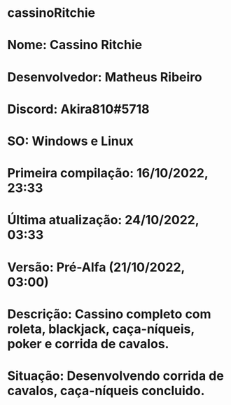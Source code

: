 # cassinoRitchie
# Nome: Cassino Ritchie
# Desenvolvedor: Matheus Ribeiro
# Discord: Akira810#5718
# SO: Windows e Linux
# Primeira compilação: 16/10/2022, 23:33
# Última atualização: 24/10/2022, 03:33
# Versão: Pré-Alfa (21/10/2022, 03:00)
# Descrição: Cassino completo com roleta, blackjack, caça-níqueis, poker e corrida de cavalos.
# Situação: Desenvolvendo corrida de cavalos, caça-níqueis concluido.
